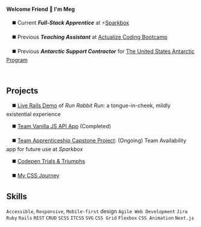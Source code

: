 
#### **Welcome Friend** :wave: I'm Meg
&nbsp;&nbsp;&nbsp;&nbsp;:black_medium_square: Current **_Full-Stack Apprentice_** at :zap:[Sparkbox](https://sparkbox.com/)

&nbsp;&nbsp;&nbsp;&nbsp;:black_medium_square: Previous  **_Teaching Assistant_** at [Actualize Coding Bootcamp](https://anyonecanlearntocode.com/)

&nbsp;&nbsp;&nbsp;&nbsp;:black_medium_square: Previous **_Antarctic Support Contractor_** for [The United States Antarctic Program](https://www.usap.gov/)


<br>

## Projects

&nbsp;&nbsp;&nbsp;&nbsp;:black_medium_square: [Live Rails Demo](https://youtube.com/embed/SFxVsFiVKoA?start=264&ecver=1) of _Run Rabbit Run_: a tongue-in-cheek, mildly existential experience

&nbsp;&nbsp;&nbsp;&nbsp;:black_medium_square: [Team Vanilla JS API App](https://github.com/howema/apprenticeship-sparkjoke) (Completed)  <br>

&nbsp;&nbsp;&nbsp;&nbsp;:black_medium_square: [Team Apprenticeship Capstone Project](https://github.com/sparkbox/team-availability): (Ongoing) Team Availability app for future use at _Sparkbox_

&nbsp;&nbsp;&nbsp;&nbsp;:black_medium_square: [Codepen Trials & Triumphs](https://codepen.io/howema)

&nbsp;&nbsp;&nbsp;&nbsp;:black_medium_square: [My CSS Journey](https://mhowe.dev/html-css-rainforest-safari/)


## Skills
`Accessible`, `Responsive`, `Mobile-first` design
`Agile Web Development` `Jira`
`Ruby` `Rails` `REST` `CRUD`
`SCSS` `ITCSS` `SVG` `CSS Grid` `Flexbox`
`CSS Animation` `Next.js`

